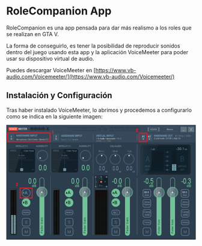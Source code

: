 # RoleCompanion App

RoleCompanion es una app pensada para dar más realismo a los roles que se realizan en GTA V.

La forma de conseguirlo, es tener la posibilidad de reproducir sonidos dentro del juego usando esta app
y la aplicación VoiceMeeter para poder usar su dispositivo virtual de audio.

Puedes descargar VoiceMeeter en [https://www.vb-audio.com/Voicemeeter/](https://www.vb-audio.com/Voicemeeter/)

## Instalación y Configuración

Tras haber instalado VoiceMeeter, lo abrimos y procedemos a configurarlo como se indica en la siguiente imagen:

![VoiceMeeter settings](https://github.com/frozenfangkb/rolecompanion/blob/master/image/voicetuto.png "VoiceMeeter settings")
